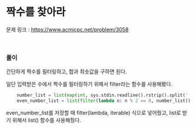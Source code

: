 짝수를 찾아라
===

문제 링크 : https://www.acmicpc.net/problem/3058

<br>

### 풀이

간단하게 짝수를 필터링하고, 합과 최솟값을 구하면 된다.

일단 입력받은 수에서 짝수를 필터링하기 위해서 filter라는 함수를 사용해봤다.

```Python
    number_list = list(map(int, sys.stdin.readline().rstrip().split(' ')))
    even_number_list = list(filter(lambda n: n % 2 == 0, number_list))
```

even_number_list를 저장할 때 filter(lambda, iterable) 식으로 넣어줬고, list로 받기 위해서 list() 함수를 사용해줬다.